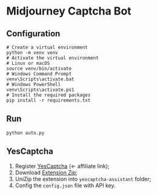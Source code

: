 # Midjourney Captcha Bot

## Configuration

```shell
# Create a virtual environment
python -m venv venv
# Activate the virtual environment
# Linux or macOS
source venv/bin/activate
# Windows Command Prompt
venv\Scripts\activate.bat
# Windows PowerShell
venv\Scripts\activate.ps1
# Install the required packages
pip install -r requirements.txt
```

## Run

```shell
python auto.py
```

## YesCaptcha

1. Register [YesCaptcha](https://yescaptcha.com/i/lSoGCH) (<- affiliate link);
2. Download [Extension Zip](https://yescaptcha.atlassian.net/wiki/spaces/YESCAPTCHA/pages/25722881/YesCaptcha#%EF%BC%88%E4%BA%8C%EF%BC%89%E3%80%81%E4%B8%8B%E8%BD%BDChrome%E5%AE%89%E8%A3%85%E5%8C%85%E8%87%AA%E5%8A%A9%E5%AE%89%E8%A3%85);
3. UniZip the extension into `yescaptcha-assistant` folder;
4. Config the `config.json` file with API key.
